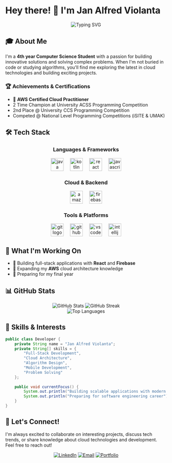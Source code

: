 # Hey there! 👋 I'm Jan Alfred Violanta

<div align="center">
  <img src="https://readme-typing-svg.herokuapp.com?font=Fira+Code&size=30&duration=3000&pause=1000&color=58A6FF&center=true&vCenter=true&width=600&lines=Computer+Science+Student;AWS+Certified+Cloud+Practitioner;Programming+Competitor;Full-Stack+Developer" alt="Typing SVG" />
</div>

## 🎓 About Me

I'm a **4th year Computer Science Student** with a passion for building innovative solutions and solving complex problems. When I'm not buried in code or studying algorithms, you'll find me exploring the latest in cloud technologies and building exciting projects.

### 🏆 Achievements & Certifications
- 🌟 **AWS Certified Cloud Practitioner** 
- 2 Time Champion at University ACSS Programming Competition
- 2nd Place @ University CCS Programming Competition
- Competed @ National Level Programming Competitions (iSITE & UMAK)

## 🛠️ Tech Stack

<div align="center">

### Languages & Frameworks
<img src="https://cdn.jsdelivr.net/gh/devicons/devicon/icons/java/java-original.svg" height="40" alt="java logo" />
<img width="12" />
<img src="https://cdn.jsdelivr.net/gh/devicons/devicon/icons/kotlin/kotlin-original.svg" height="40" alt="kotlin logo" />
<img width="12" />
<img src="https://cdn.jsdelivr.net/gh/devicons/devicon/icons/react/react-original.svg" height="40" alt="react logo" />
<img width="12" />
<img src="https://cdn.jsdelivr.net/gh/devicons/devicon/icons/javascript/javascript-original.svg" height="40" alt="javascript logo" />

### Cloud & Backend
<img src="https://cdn.jsdelivr.net/gh/devicons/devicon/icons/amazonwebservices/amazonwebservices-line-wordmark.svg" height="40" alt="amazonwebservices logo" />
<img width="12" />
<img src="https://cdn.jsdelivr.net/gh/devicons/devicon/icons/firebase/firebase-plain.svg" height="40" alt="firebase logo" />

### Tools & Platforms
<img src="https://cdn.jsdelivr.net/gh/devicons/devicon/icons/git/git-original.svg" height="40" alt="git logo" />
<img width="12" />
<img src="https://cdn.jsdelivr.net/gh/devicons/devicon/icons/github/github-original.svg" height="40" alt="github logo" />
<img width="12" />
<img src="https://cdn.jsdelivr.net/gh/devicons/devicon/icons/vscode/vscode-original.svg" height="40" alt="vscode logo" />
<img width="12" />
<img src="https://cdn.jsdelivr.net/gh/devicons/devicon/icons/intellij/intellij-original.svg" height="40" alt="intellij logo" />

</div>

## 🚀 What I'm Working On

- 🔭 Building full-stack applications with **React** and **Firebase**
- 🌱 Expanding my **AWS** cloud architecture knowledge
- 🎯 Preparing for my final year

## 📊 GitHub Stats

<div align="center">
  <img src="https://github-readme-stats.vercel.app/api?username=alfred-jgv&show_icons=true&theme=tokyonight&hide_border=true&count_private=true" alt="GitHub Stats" />
  <img src="https://github-readme-streak-stats.herokuapp.com/?user=alfred-jgv&theme=tokyonight&hide_border=true" alt="GitHub Streak" />
</div>

<div align="center">
  <img src="https://github-readme-stats.vercel.app/api/top-langs/?username=alfred-jgv&layout=compact&theme=tokyonight&hide_border=true" alt="Top Languages" />
</div>

## 💼 Skills & Interests

```java
public class Developer {
    private String name = "Jan Alfred Violanta";
    private String[] skills = {
        "Full-Stack Development",
        "Cloud Architecture", 
        "Algorithm Design",
        "Mobile Development",
        "Problem Solving"
    };
    
    public void currentFocus() {
        System.out.println("Building scalable applications with modern tech stack");
        System.out.println("Preparing for software engineering career");
    }
}
```

## 🤝 Let's Connect!

I'm always excited to collaborate on interesting projects, discuss tech trends, or share knowledge about cloud technologies and development. Feel free to reach out!

<div align="center">

[![LinkedIn](https://img.shields.io/badge/LinkedIn-0077B5?style=for-the-badge&logo=linkedin&logoColor=white)](www.linkedin.com/in/jan-alfred-violanta-129300316)
[![Email](https://img.shields.io/badge/Email-D14836?style=for-the-badge&logo=gmail&logoColor=white)](mailto:violantajanalfred40@gmail.com)
[![Portfolio](https://img.shields.io/badge/Portfolio-000000?style=for-the-badge&logo=About.me&logoColor=white)](https://alfred-jgv.vercel.app/)

</div>


